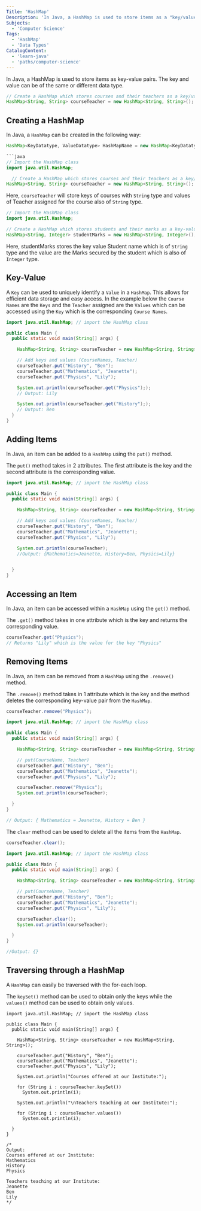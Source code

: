 ```yaml
---
Title: 'HashMap'
Description: 'In Java, a HashMap is used to store items as a "key/value" pairs. The keys and values can be of either same or different types. java // Create a HashMap which stores courses and their teachers as a key/value pair  HashMap<String, String> courseTeacher = new HashMap<String, String>();'
Subjects:
  - 'Computer Science'
Tags:
  - 'HashMap'
  - 'Data Types'
CatalogContent:
  - 'learn-java'
  - 'paths/computer-science'
---
```


In Java, a HashMap is used to store items as key-value pairs. The key and value can be of the same or different data type.

```java
// Create a HashMap which stores courses and their teachers as a key/value pair
HashMap<String, String> courseTeacher = new HashMap<String, String>();
```

## Creating a HashMap

In Java, a `HashMap` can be created in the following way:

```java
HashMap<KeyDatatype, ValueDatatype> HashMapName = new HashMap<KeyDatatype, ValueDatatype>();

```java
// Import the HashMap class
import java.util.HashMap;

  // Create a HashMap which stores courses and their teachers as a key/value pair
HashMap<String, String> courseTeacher = new HashMap<String, String>();
```

Here, `courseTeacher` will store keys of courses with `String` type and values of Teacher assigned for the course also of `String` type.

```java
// Import the HashMap class
import java.util.HashMap;

// Create a HashMap which stores students and their marks as a key-value pair
HashMap<String, Integer> studentMarks = new HashMap<String, Integer>();
```

Here, studentMarks stores the key value Student name which is of `String` type and the value are the Marks secured by the student which is also of `Integer` type.

## Key-Value

A `Key` can be used to uniquely identify a `Value` in a `HashMap`. This allows for efficient data storage and easy access. In the example below the `Course Names` are the `Keys` and the `Teacher` assigned are the `Values` which can be accessed using the `Key` which is the corresponding `Course Names`.

```java
import java.util.HashMap; // import the HashMap class

public class Main {
  public static void main(String[] args) {

    HashMap<String, String> courseTeacher = new HashMap<String, String>();

    // Add keys and values (CourseNames, Teacher)
    courseTeacher.put("History", "Ben");
    courseTeacher.put("Mathematics", "Jeanette");
    courseTeacher.put("Physics", "Lily");

    System.out.println(courseTeacher.get("Physics"););
    // Output: Lily

    System.out.println(courseTeacher.get("History"););
    // Output: Ben
  }
}
```

## Adding Items

In Java, an item can be added to a `HashMap` using the `put()` method.

The `put()` method takes in 2 attributes. The first attribute is the key and the second attribute is the corresponding value.

```java
import java.util.HashMap; // import the HashMap class

public class Main {
  public static void main(String[] args) {

    HashMap<String, String> courseTeacher = new HashMap<String, String>();

    // Add keys and values (CourseNames, Teacher)
    courseTeacher.put("History", "Ben");
    courseTeacher.put("Mathematics", "Jeanette");
    courseTeacher.put("Physics", "Lily");

    System.out.println(courseTeacher);
    //Output: {Mathematics=Jeanette, History=Ben, Physics=Lily}


  }
}
```

## Accessing an Item

In Java, an item can be accessed within a `HashMap` using the `get()` method.

The `.get()` method takes in one attribute which is the key and returns the corresponding value.

```java
courseTeacher.get("Physics");
// Returns "Lily" which is the value for the key "Physics"
```

## Removing Items

In Java, an item can be removed from a `HashMap` using the `.remove()` method.

The `.remove()` method takes in 1 attribute which is the key and the method deletes the corresponding key-value pair from the `HashMap`.

```java
courseTeacher.remove("Physics");
```

```java
import java.util.HashMap; // import the HashMap class

public class Main {
  public static void main(String[] args) {

    HashMap<String, String> courseTeacher = new HashMap<String, String>();

    // put(CourseName, Teacher)
    courseTeacher.put("History", "Ben");
    courseTeacher.put("Mathematics", "Jeanette");
    courseTeacher.put("Physics", "Lily");

    courseTeacher.remove("Physics");
    System.out.println(courseTeacher);

  }
}

// Output: { Mathematics = Jeanette, History = Ben }
```

The `clear` method can be used to delete all the items from the `HashMap`.

```java
courseTeacher.clear();
```

```java
import java.util.HashMap; // import the HashMap class

public class Main {
  public static void main(String[] args) {

    HashMap<String, String> courseTeacher = new HashMap<String, String>();

    // put(CourseName, Teacher)
    courseTeacher.put("History", "Ben");
    courseTeacher.put("Mathematics", "Jeanette");
    courseTeacher.put("Physics", "Lily");

    courseTeacher.clear();
    System.out.println(courseTeacher);

  }
}

//Output: {}
```

## Traversing through a HashMap

A `HashMap` can easily be traversed with the for-each loop.

The `keySet()` method can be used to obtain only the keys while the `values()` method can be used to obtain only values.

```codebyte/java
import java.util.HashMap; // import the HashMap class

public class Main {
  public static void main(String[] args) {

    HashMap<String, String> courseTeacher = new HashMap<String, String>();

    courseTeacher.put("History", "Ben");
    courseTeacher.put("Mathematics", "Jeanette");
    courseTeacher.put("Physics", "Lily");

    System.out.println("Courses offered at our Institute:");

    for (String i : courseTeacher.keySet())
      System.out.println(i);

    System.out.println("\nTeachers teaching at our Institute:");

    for (String i : courseTeacher.values())
      System.out.println(i);

  }
}

/*
Output:
Courses offered at our Institute:
Mathematics
History
Physics

Teachers teaching at our Institute:
Jeanette
Ben
Lily
*/
```
